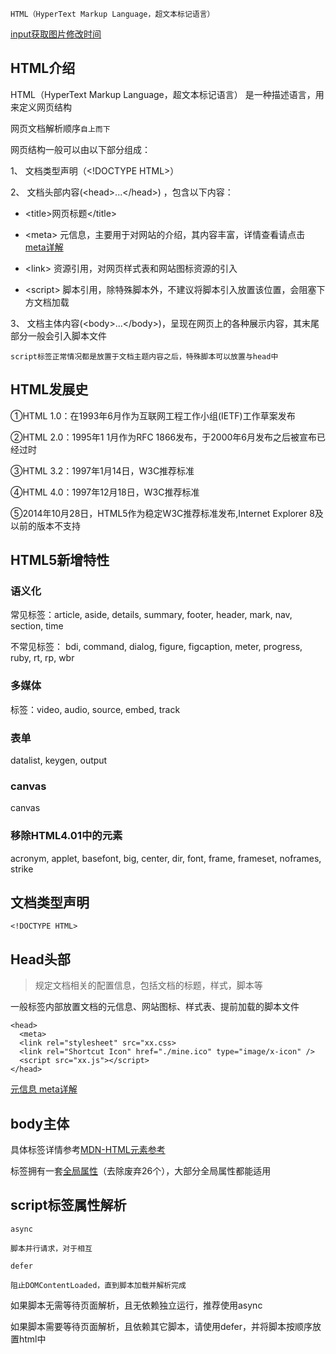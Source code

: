 

`HTML（HyperText Markup Language，超文本标记语言）`

[input获取图片修改时间 ](./img)

## HTML介绍

HTML（HyperText Markup Language，超文本标记语言） 是一种描述语言，用来定义网页结构

网页文档解析顺序`自上而下`

网页结构一般可以由以下部分组成：

1、 文档类型声明（\<!DOCTYPE HTML>）

2、 文档头部内容(\<head>...\</head>) ，包含以下内容：

  - \<title>网页标题\</title>

  - \<meta> 元信息，主要用于对网站的介绍，其内容丰富，详情查看请点击 [meta详解](./html/meta)
  
  - \<link> 资源引用，对网页样式表和网站图标资源的引入
  
  - \<script> 脚本引用，除特殊脚本外，不建议将脚本引入放置该位置，会阻塞下方文档加载
  
3、 文档主体内容(\<body>...\</body>)，呈现在网页上的各种展示内容，其末尾部分一般会引入脚本文件

`script标签正常情况都是放置于文档主题内容之后，特殊脚本可以放置与head中`

## HTML发展史

①HTML 1.0：在1993年6月作为互联网工程工作小组(IETF)工作草案发布

②HTML 2.0：1995年1 1月作为RFC 1866发布，于2000年6月发布之后被宣布已经过时

③HTML 3.2：1997年1月14日，W3C推荐标准

④HTML 4.0：1997年12月18日，W3C推荐标准

⑤2014年10月28日，HTML5作为稳定W3C推荐标准发布,Internet Explorer 8及以前的版本不支持

## HTML5新增特性

### 语义化

常见标签：article, aside, details, summary, footer, header, mark, nav, section, time

不常见标签： bdi, command, dialog, figure, figcaption, meter, progress, ruby, rt, rp, wbr 

### 多媒体

标签：video, audio, source, embed, track

### 表单

datalist, keygen, output

### canvas

canvas


### 移除HTML4.01中的元素

acronym, applet, basefont, big, center, dir, font, frame, frameset, noframes, strike

## 文档类型声明

```
<!DOCTYPE HTML>
```
## Head头部

> 规定文档相关的配置信息，包括文档的标题，样式，脚本等

一般标签内部放置文档的元信息、网站图标、样式表、提前加载的脚本文件

```
<head>
  <meta>
  <link rel="stylesheet" src="xx.css>
  <link rel="Shortcut Icon" href="./mine.ico" type="image/x-icon" />
  <script src="xx.js"></script>
</head>
```

[元信息  meta详解](./html/meta)

## body主体

具体标签详情参考[MDN-HTML元素参考](https://developer.mozilla.org/zh-CN/docs/Web/HTML/Element)

标签拥有一套[全局属性](https://developer.mozilla.org/zh-CN/docs/Web/HTML/Global_attributes)（去除废弃26个），大部分全局属性都能适用


## script标签属性解析

`async`

    脚本并行请求，对于相互

`defer`

    阻止DOMContentLoaded，直到脚本加载并解析完成
    
如果脚本无需等待页面解析，且无依赖独立运行，推荐使用async

如果脚本需要等待页面解析，且依赖其它脚本，请使用defer，并将脚本按顺序放置html中





